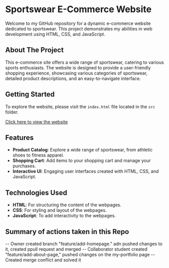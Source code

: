 # Sportswear E-Commerce Website

Welcome to my GitHub repository for a dynamic e-commerce website dedicated to sportswear. This project demonstrates my abilities in web development using HTML, CSS, and JavaScript.

## About The Project

This e-commerce site offers a wide range of sportswear, catering to various sports enthusiasts. The website is designed to provide a user-friendly shopping experience, showcasing various categories of sportswear, detailed product descriptions, and an easy-to-navigate interface.

## Getting Started

To explore the website, please visit the `index.html` file located in the `src` folder.

[Click here to view the website](src/index.html)

## Features
- **Product Catalog**: Explore a wide range of sportswear, from athletic shoes to fitness apparel.
- **Shopping Cart**: Add items to your shopping cart and manage your purchases.
- **Interactive UI**: Engaging user interfaces created with HTML, CSS, and JavaScript.

## Technologies Used

- **HTML**: For structuring the content of the webpages.
- **CSS**: For styling and layout of the webpages.
- **JavaScript**: To add interactivity to the webpages.

## Summary of actions taken in this Repo
-- Owner created branch "feature/add-homepage." adn pushed changes to it, created ppull request and merged
-- Collaborator student created "feature/add-about-page," pushed changes on the my-portfolio page
-- Created merge conflict and solved it
